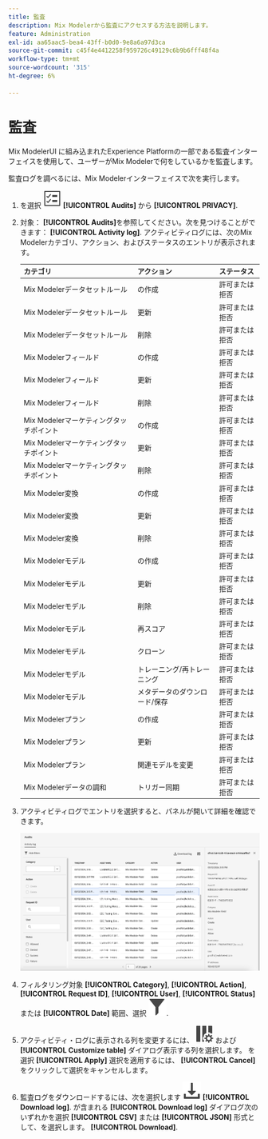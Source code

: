 ```yaml
---
title: 監査
description: Mix Modelerから監査にアクセスする方法を説明します。
feature: Administration
exl-id: aa65aac5-bea4-43ff-b0d0-9e8a6a97d3ca
source-git-commit: c45f4e4412258f959726c49129c6b9b6fff48f4a
workflow-type: tm+mt
source-wordcount: '315'
ht-degree: 6%

---
```


# 監査

Mix ModelerUI に組み込まれたExperience Platformの一部である監査インターフェイスを使用して、ユーザーがMix Modelerで何をしているかを監査します。

監査ログを調べるには、Mix Modelerインターフェイスで次を実行します。

1. を選択 ![タスクリスト](/help/assets/icons/TaskList.svg) **[!UICONTROL Audits]** から **[!UICONTROL PRIVACY]**.

1. 対象： **[!UICONTROL Audits]**&#x200B;を参照してください。次を見つけることができます： **[!UICONTROL Activity log]**. アクティビティログには、次のMix Modelerカテゴリ、アクション、およびステータスのエントリが表示されます。

   | カテゴリ | アクション | ステータス |
   |---|---|---|
   | Mix Modelerデータセットルール |  の作成 | 許可または拒否 |
   | Mix Modelerデータセットルール | 更新 | 許可または拒否 |
   | Mix Modelerデータセットルール | 削除 | 許可または拒否 |
   | Mix Modelerフィールド |  の作成 | 許可または拒否 |
   | Mix Modelerフィールド | 更新 | 許可または拒否 |
   | Mix Modelerフィールド | 削除 | 許可または拒否 |
   | Mix Modelerマーケティングタッチポイント |  の作成 | 許可または拒否 |
   | Mix Modelerマーケティングタッチポイント | 更新 | 許可または拒否 |
   | Mix Modelerマーケティングタッチポイント | 削除 | 許可または拒否 |
   | Mix Modeler変換 |  の作成 | 許可または拒否 |
   | Mix Modeler変換 | 更新 | 許可または拒否 |
   | Mix Modeler変換 | 削除 | 許可または拒否 |
   | Mix Modelerモデル |  の作成 | 許可または拒否 |
   | Mix Modelerモデル | 更新 | 許可または拒否 |
   | Mix Modelerモデル | 削除 | 許可または拒否 |
   | Mix Modelerモデル | 再スコア | 許可または拒否 |
   | Mix Modelerモデル | クローン | 許可または拒否 |
   | Mix Modelerモデル | トレーニング/再トレーニング | 許可または拒否 |
   | Mix Modelerモデル | メタデータのダウンロード/保存 | 許可または拒否 |
   | Mix Modelerプラン |  の作成 | 許可または拒否 |
   | Mix Modelerプラン | 更新 | 許可または拒否 |
   | Mix Modelerプラン | 関連モデルを変更 | 許可または拒否 |
   | Mix Modelerデータの調和 | トリガー同期 | 許可または拒否 |


1. アクティビティログでエントリを選択すると、パネルが開いて詳細を確認できます。

   ![Mix Modeler監査](/help/assets/mix-modeler-audit.png)

1. フィルタリング対象 **[!UICONTROL Category]**, **[!UICONTROL Action]**, **[!UICONTROL Request ID]**, **[!UICONTROL User]**, **[!UICONTROL Status]** または **[!UICONTROL Date]** 範囲、選択 ![フィルター](/help/assets/icons/Filter.svg).

1. アクティビティ・ログに表示される列を変更するには、 ![列](/help/assets/icons/ColumnSetting.svg) および **[!UICONTROL Customize table]** ダイアログ表示する列を選択します。 を選択 **[!UICONTROL Apply]** 選択を適用するには、 **[!UICONTROL Cancel]** をクリックして選択をキャンセルします。

1. 監査ログをダウンロードするには、次を選択します ![Download](/help/assets/icons/Download.svg) **[!UICONTROL Download log]**. が含まれる **[!UICONTROL Download log]** ダイアログ次のいずれかを選択 **[!UICONTROL CSV]** または **[!UICONTROL JSON]** 形式として、を選択します。 **[!UICONTROL Download]**.

